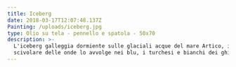 ```yaml
---
title: Iceberg
date: 2018-03-17T12:07:48.137Z
Painting: /uploads/iceberg.jpg
type: Olio su tela - pennello e spatola - 50x70
description: >-
  L'iceberg galleggia dormiente sulle glaciali acque del mare Artico, il lento
  scivolare delle onde lo avvolge nei blu, i turchesi e bianchi dei ghiacci.
---
```


